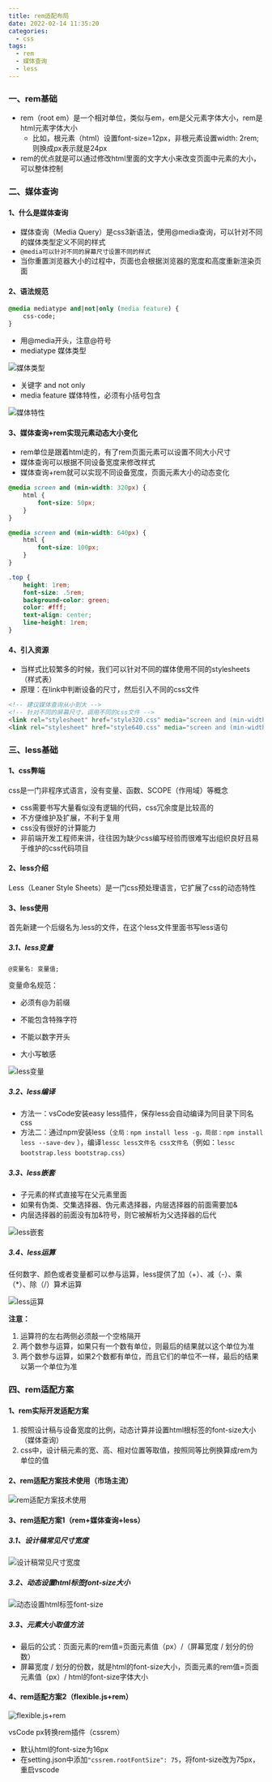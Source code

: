 ```yaml
---
title: rem适配布局
date: 2022-02-14 11:35:20
categories:
  - css
tags:
  - rem
  - 媒体查询
  - less
---
```


### 一、rem基础

* rem（root em）是一个相对单位，类似与em，em是父元素字体大小，rem是html元素字体大小
    * 比如，根元素（html）设置font-size=12px，非根元素设置width: 2rem; 则换成px表示就是24px
* rem的优点就是可以通过修改html里面的文字大小来改变页面中元素的大小，可以整体控制

### 二、媒体查询

#### 1、什么是媒体查询

* 媒体查询（Media Query）是css3新语法，使用@media查询，可以针对不同的媒体类型定义不同的样式
* `@media可以针对不同的屏幕尺寸设置不同的样式`
* 当你重置浏览器大小的过程中，页面也会根据浏览器的宽度和高度重新渲染页面

#### 2、语法规范
```css
@media mediatype and|not|only (media feature) {
    css-code;
}
```

* 用@media开头，注意@符号
* mediatype 媒体类型

![媒体类型](https://gitee.com/huqian025/my-images/raw/master/css/rem适配布局/媒体类型.png)

* 关键字 and not only
* media feature 媒体特性，必须有小括号包含

![媒体特性](https://gitee.com/huqian025/my-images/raw/master/css/rem适配布局/媒体特性.png)

#### 3、媒体查询+rem实现元素动态大小变化

* rem单位是跟着html走的，有了rem页面元素可以设置不同大小尺寸
* 媒体查询可以根据不同设备宽度来修改样式
* 媒体查询+rem就可以实现不同设备宽度，页面元素大小的动态变化
```css
@media screen and (min-width: 320px) {
    html {
        font-size: 50px;
    }
}

@media screen and (min-width: 640px) {
    html {
        font-size: 100px;
    }
}

.top {
    height: 1rem;
    font-size: .5rem;
    background-color: green;
    color: #fff;
    text-align: center;
    line-height: 1rem;
}
```

#### 4、引入资源

* 当样式比较繁多的时候，我们可以针对不同的媒体使用不同的stylesheets（样式表）
* 原理：在link中判断设备的尺寸，然后引入不同的css文件
```html
<!-- 建议媒体查询从小到大 -->
<!-- 针对不同的屏幕尺寸，调用不同的css文件 -->
<link rel="stylesheet" href="style320.css" media="screen and (min-width: 320px)">
<link rel="stylesheet" href="style640.css" media="screen and (min-width: 640px)">
```

### 三、less基础

#### 1、css弊端

css是一门非程序式语言，没有变量、函数、SCOPE（作用域）等概念

* css需要书写大量看似没有逻辑的代码，css冗余度是比较高的
* 不方便维护及扩展，不利于复用
* css没有很好的计算能力
* 非前端开发工程师来讲，往往因为缺少css编写经验而很难写出组织良好且易于维护的css代码项目

#### 2、less介绍

Less（Leaner Style Sheets）是一门css预处理语言，它扩展了css的动态特性

#### 3、less使用

首先新建一个后缀名为.less的文件，在这个less文件里面书写less语句

##### 3.1、less变量

`@变量名: 变量值;`

变量命名规范：

* 必须有@为前缀

* 不能包含特殊字符
* 不能以数字开头
* 大小写敏感

![less变量](https://gitee.com/huqian025/my-images/raw/master/css/rem适配布局/less变量.png)

##### 3.2、less编译

* 方法一：vsCode安装easy less插件，保存less会自动编译为同目录下同名css
* 方法二：通过npm安装less（`全局：npm install less -g，局部：npm install less --save-dev` ），编译`lessc less文件名 css文件名`（例如：`lessc bootstrap.less bootstrap.css`）

##### 3.3、less嵌套

* 子元素的样式直接写在父元素里面
* 如果有伪类、交集选择器、伪元素选择器，内层选择器的前面需要加&
* 内层选择器的前面没有加&符号，则它被解析为父选择器的后代

![less嵌套](https://gitee.com/huqian025/my-images/raw/master/css/rem适配布局/less嵌套.png)

##### 3.4、less运算

任何数字、颜色或者变量都可以参与运算，less提供了加（+）、减（-）、乘（\*）、除（/）算术运算

![less运算](https://gitee.com/huqian025/my-images/raw/master/css/rem适配布局/less运算.png)

**注意：**
1. 运算符的左右两侧必须敲一个空格隔开
2. 两个数参与运算，如果只有一个数有单位，则最后的结果就以这个单位为准
3. 两个数参与运算，如果2个数都有单位，而且它们的单位不一样，最后的结果以第一个单位为准

### 四、rem适配方案

#### 1、rem实际开发适配方案

1. 按照设计稿与设备宽度的比例，动态计算并设置html根标签的font-size大小（媒体查询）
2. css中，设计稿元素的宽、高、相对位置等取值，按照同等比例换算成rem为单位的值

#### 2、rem适配方案技术使用（市场主流）

![rem适配方案技术使用](https://gitee.com/huqian025/my-images/raw/master/css/rem适配布局/rem适配方案技术使用.png)

#### 3、rem适配方案1（rem+媒体查询+less）

##### 3.1、设计稿常见尺寸宽度

![设计稿常见尺寸宽度](https://gitee.com/huqian025/my-images/raw/master/css/rem适配布局/设计稿常见尺寸宽度.png)

##### 3.2、动态设置html标签font-size大小

![动态设置html标签font-size](https://gitee.com/huqian025/my-images/raw/master/css/rem适配布局/动态设置html标签font-size.png)

##### 3.3、元素大小取值方法

* 最后的公式：页面元素的rem值=页面元素值（px）/（屏幕宽度 / 划分的份数）
* 屏幕宽度 / 划分的份数，就是html的font-size大小，页面元素的rem值=页面元素值（px）/ html的font-size字体大小

#### 4、rem适配方案2（flexible.js+rem）

![flexible.js+rem](https://gitee.com/huqian025/my-images/raw/master/css/rem适配布局/flexible.js+rem.png)

vsCode px转换rem插件（cssrem）

* 默认html的font-size为16px
* 在setting.json中添加`"cssrem.rootFontSize": 75`，将font-size改为75px，重启vscode
